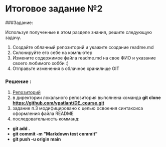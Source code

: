 # Итоговое задание №2


###Задание:

Используя полученные в этом разделе знания, решите следующую задачу.

1. Создайте облачный репозиторий и укажите создание readme.md
2. Склонируйте его себе на компьютер
3. Измените содержимое файла readme.md на свое ФИО и указание своего любимого хобби :)
4. Отправьте изменения в облачное хранилище GIT

### Решение :

1. [Репозиторий](https://github.com/vpatlant/DE_course.git)
2. в директории локального репозитория выполнена команда **git clone https://github.com/vpatlant/DE_course.git**
3. задание п.3 модифицировано с целью освоения синтаксиса оформления файла README
4. последовательность комманд:
* **git add .**
* **git commit -m "Markdown test commit"**
* **git push -u origin main**
